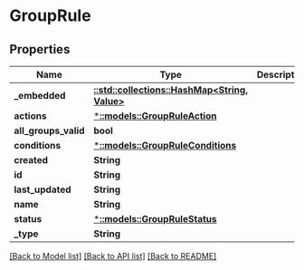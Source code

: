 # GroupRule

## Properties
Name | Type | Description | Notes
------------ | ------------- | ------------- | -------------
**_embedded** | [**::std::collections::HashMap<String, Value>**](Value.md) |  | [optional] 
**actions** | [***::models::GroupRuleAction**](GroupRuleAction.md) |  | [optional] 
**all_groups_valid** | **bool** |  | [optional] 
**conditions** | [***::models::GroupRuleConditions**](GroupRuleConditions.md) |  | [optional] 
**created** | **String** |  | [optional] 
**id** | **String** |  | [optional] 
**last_updated** | **String** |  | [optional] 
**name** | **String** |  | [optional] 
**status** | [***::models::GroupRuleStatus**](GroupRuleStatus.md) |  | [optional] 
**_type** | **String** |  | [optional] 

[[Back to Model list]](../README.md#documentation-for-models) [[Back to API list]](../README.md#documentation-for-api-endpoints) [[Back to README]](../README.md)


